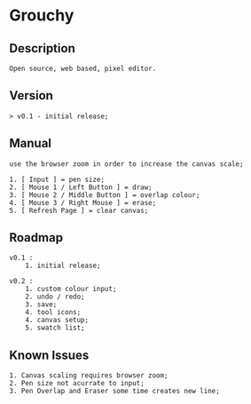 # Grouchy

## Description

```
Open source, web based, pixel editor.
```

## Version
```
> v0.1 - initial release;

```

## Manual
```
use the browser zoom in order to increase the canvas scale;

1. [ Input ] = pen size;
2. [ Mouse 1 / Left Button ] = draw;
3. [ Mouse 2 / Middle Button ] = overlap colour;
4. [ Mouse 3 / Right Mouse ] = erase;
5. [ Refresh Page ] = clear canvas;
```

## Roadmap
```
v0.1 :
    1. initial release;
    
v0.2 :
    1. custom colour input;
    2. undo / redo;
    3. save;
    4. tool icons;
    4. canvas setup;
    5. swatch list;
```

## Known Issues
```
1. Canvas scaling requires browser zoom;
2. Pen size not acurrate to input;
3. Pen Overlap and Eraser some time creates new line;
